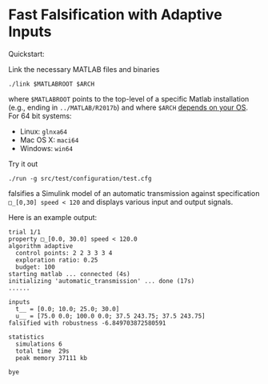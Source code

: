 # Fast Falsification with Adaptive Inputs

Quickstart:

Link the necessary MATLAB files and binaries

    ./link $MATLABROOT $ARCH

where `$MATLABROOT` points to the top-level of a specific Matlab installation
(e.g., ending in `../MATLAB/R2017b`)
and where `$ARCH` [depends on your OS](https://www.mathworks.com/help/matlab/matlab_external/setup-environment.html).
For 64 bit systems:

- Linux: `glnxa64`
- Mac OS X: `maci64`
- Windows: `win64`

Try it out

    ./run -g src/test/configuration/test.cfg

falsifies a Simulink model of an automatic transmission against specification
`□_[0,30] speed < 120` and displays various input and output signals.

Here is an example output:

	trial 1/1
	property □_[0.0, 30.0] speed < 120.0
	algorithm adaptive
	  control points: 2 2 3 3 3 4
	  exploration ratio: 0.25
	  budget: 100
	starting matlab ... connected (4s)
	initializing 'automatic_transmission' ... done (17s)
	......
	
	inputs
	  t__ = [0.0; 10.0; 25.0; 30.0]
	  u__ = [75.0 0.0; 100.0 0.0; 37.5 243.75; 37.5 243.75]
	falsified with robustness -6.849703872580591
	
	statistics
	  simulations 6
	  total time  29s
	  peak memory 37111 kb
	
	bye
